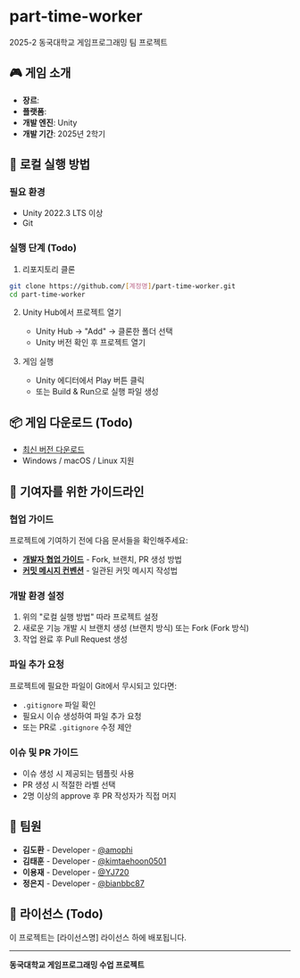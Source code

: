 # part-time-worker
2025-2 동국대학교 게임프로그래밍 팀 프로젝트

## 🎮 게임 소개
<!-- 게임에 대한 간단한 설명을 적어주세요 -->
- **장르**: 
- **플랫폼**: 
- **개발 엔진**: Unity
- **개발 기간**: 2025년 2학기

## 🚀 로컬 실행 방법

### 필요 환경
- Unity 2022.3 LTS 이상
- Git

### 실행 단계 (Todo)
1. 리포지토리 클론
```bash
git clone https://github.com/[계정명]/part-time-worker.git
cd part-time-worker
```

2. Unity Hub에서 프로젝트 열기
   - Unity Hub → "Add" → 클론한 폴더 선택
   - Unity 버전 확인 후 프로젝트 열기

3. 게임 실행
   - Unity 에디터에서 Play 버튼 클릭
   - 또는 Build & Run으로 실행 파일 생성

## 📦 게임 다운로드 (Todo)
<!-- 릴리즈 후 다운로드 링크 추가 -->
- [최신 버전 다운로드](https://github.com/[계정명]/part-time-worker/releases)
- Windows / macOS / Linux 지원

## 🤝 기여자를 위한 가이드라인

### 협업 가이드
프로젝트에 기여하기 전에 다음 문서들을 확인해주세요:

- **[개발자 협업 가이드](DEVELOPER_GUIDE.md)** - Fork, 브랜치, PR 생성 방법
- **[커밋 메시지 컨벤션](COMMIT_CONVENTION.md)** - 일관된 커밋 메시지 작성법

### 개발 환경 설정
1. 위의 "로컬 실행 방법" 따라 프로젝트 설정
2. 새로운 기능 개발 시 브랜치 생성 (브랜치 방식) 또는 Fork (Fork 방식)
3. 작업 완료 후 Pull Request 생성

### 파일 추가 요청
프로젝트에 필요한 파일이 Git에서 무시되고 있다면:
- `.gitignore` 파일 확인
- 필요시 이슈 생성하여 파일 추가 요청
- 또는 PR로 `.gitignore` 수정 제안

### 이슈 및 PR 가이드
- 이슈 생성 시 제공되는 템플릿 사용
- PR 생성 시 적절한 라벨 선택
- 2명 이상의 approve 후 PR 작성자가 직접 머지

## 👥 팀원
- **김도환** - Developer - [@amophi](https://github.com/amophi)
- **김태훈** - Developer - [@kimtaehoon0501](https://github.com/kimtaehoon0501)
- **이용재** - Developer - [@YJ720](https://github.com/YJ720)
- **정은지** - Developer - [@bianbbc87](https://github.com/bianbbc87)

## 📄 라이선스 (Todo)
<!-- 라이선스 정보 추가 -->
이 프로젝트는 [라이선스명] 라이선스 하에 배포됩니다.

---
**동국대학교 게임프로그래밍 수업 프로젝트**

